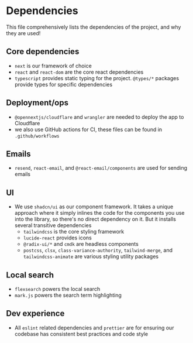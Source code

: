 # Dependencies

This file comprehensively lists the dependencies of the project, and why they are used!

## Core dependencies

- `next` is our framework of choice
- `react` and `react-dom` are the core react dependencies
- `typescript` provides static typing for the project. `@types/*` packages provide types for specific dependencies

## Deployment/ops

- `@opennextjs/cloudflare` and `wrangler` are needed to deploy the app to Cloudflare
- we also use GitHub actions for CI, these files can be found in `.github/workflows`

## Emails

- `resend`, `react-email`, and `@react-email/components` are used for sending emails

## UI

- We use `shadcn/ui` as our component framework. It takes a unique approach where it simply inlines the code for the components you use into the library, so there's no direct dependency on it. But it installs several transitive dependencies
  - `tailwindcss` is the core styling framework
  - `lucide-react` provides icons
  - `@radix-ui/*` and `cmdk` are headless components
  - `postcss`, `clsx`, `class-variance-authority`, `tailwind-merge`, and `tailwindcss-animate` are various styling utility packages

## Local search

- `flexsearch` powers the local search
- `mark.js` powers the search term highlighting

## Dev experience

- All `eslint` related dependencies and `prettier` are for ensuring our codebase has consistent best practices and code style
